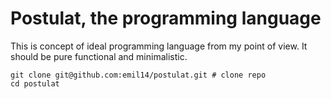 # Postulat, the programming language

This is concept of ideal programming language from my point of view.
It should be pure functional and minimalistic.

```shell
git clone git@github.com:emil14/postulat.git # clone repo
cd postulat
```
